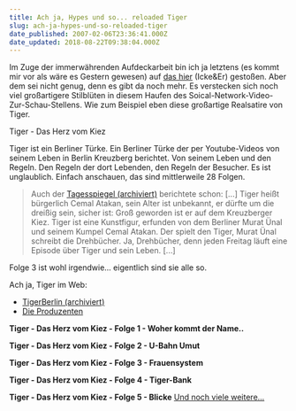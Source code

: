 ```yaml
---
title: Ach ja, Hypes und so... reloaded Tiger
slug: ach-ja-hypes-und-so-reloaded-tiger
date_published: 2007-02-06T23:36:41.000Z
date_updated: 2018-08-22T09:38:04.000Z
---
```


Im Zuge der immerwährenden Aufdeckarbeit bin ich ja letztens (es kommt mir vor als wäre es Gestern gewesen) auf [das hier](__GHOST_URL__/06/hypes-und-so/) (Icke&Er) gestoßen. Aber dem sei nicht genug, denn es gibt da noch mehr. Es verstecken sich noch viel großartigere Stilblüten in diesem Haufen des Soical-Network-Video-Zur-Schau-Stellens. Wie zum Beispiel eben diese großartige Realsatire von Tiger.

Tiger - Das Herz vom Kiez

Tiger ist ein Berliner Türke. Ein Berliner Türke der per Youtube-Videos von seinem Leben in Berlin Kreuzberg berichtet. Von seinem Leben und den Regeln. Den Regeln der dort Lebenden, den Regeln der Besucher. Es ist unglaublich. Einfach anschauen, das sind mittlerweile 28 Folgen.

> Auch der [Tagesspiegel (archiviert)](http://web.archive.org/web/20070222223006/http://www.tagesspiegel.de:80/medien/archiv/23.10.2006/2850982.asp) berichtete schon: [...] Tiger heißt bürgerlich Cemal Atakan, sein Alter ist unbekannt, er dürfte um die dreißig sein, sicher ist: Groß geworden ist er auf dem Kreuzberger Kiez. Tiger ist eine Kunstfigur, erfunden von dem Berliner Murat Ünal und seinem Kumpel Cemal Atakan. Der spielt den Tiger, Murat Ünal schreibt die Drehbücher. Ja, Drehbücher, denn jeden Freitag läuft eine Episode über Tiger und sein Leben. [...]

Folge 3 ist wohl irgendwie... eigentlich sind sie alle so.

Ach ja, Tiger im Web:

- [TigerBerlin (archiviert)](http://web.archive.org/web/20070429163158/http://www.tagworld.com:80/tigerberlin)
- [Die Produzenten](http://www.desire-media.de/)

**Tiger - Das Herz vom Kiez - Folge 1 - Woher kommt der Name..**

**Tiger - Das Herz vom Kiez - Folge 2 - U-Bahn Umut**

**Tiger - Das Herz vom Kiez - Folge 3 - Frauensystem**

**Tiger - Das Herz vom Kiez - Folge 4 - Tiger-Bank**

**Tiger - Das Herz vom Kiez - Folge 5 - Blicke**
[Und noch viele weitere...](http://youtube.com/results?search_query=Tiger+-+Das+Herz+vom+Kiez&amp;search=Search)
